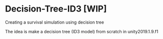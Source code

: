 # Decision-Tree-ID3 [WIP]
 Creating a survival simulation using decision tree

The idea is make a decision tree (ID3 model) from scratch in unity2019.1.9.f1 
